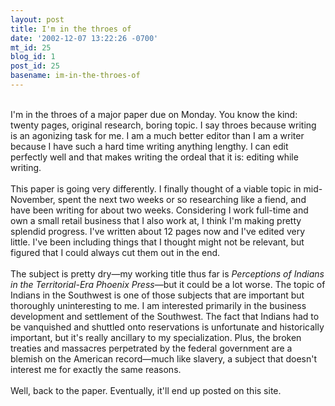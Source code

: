 ```yaml
---
layout: post
title: I'm in the throes of
date: '2002-12-07 13:22:26 -0700'
mt_id: 25
blog_id: 1
post_id: 25
basename: im-in-the-throes-of
---
```

<br />I'm in the throes of a major paper due on Monday. You know the kind: twenty pages, original research, boring topic. I say throes because writing is an agonizing task for me. I am a much better editor than I am a writer because I have such a hard time writing anything lengthy. I can edit perfectly well and that makes writing the ordeal that it is: editing while writing.<br /><br />This paper is going very differently. I finally thought of a viable topic in mid-November, spent the next two weeks or so researching like a fiend, and have been writing for about two weeks. Considering I work full-time and own a small retail business that I also work at, I think I'm making pretty splendid progress. I've written about 12 pages now and I've edited very little. I've been including things that I thought might not be relevant, but figured that I could always cut them out in the end.<br /><br />The subject is pretty dry&#x2014;my working title thus far is <em>Perceptions of Indians in the Territorial-Era Phoenix Press</em>&#x2014;but it could be a lot worse. The topic of Indians in the Southwest is one of those subjects that are important but thoroughly uninteresting to me. I am interested primarily in the business development and settlement of the Southwest. The fact that Indians had to be vanquished and shuttled onto reservations is unfortunate and historically important, but it's really ancillary to my specialization. Plus, the broken treaties and massacres perpetrated by the federal government are a blemish on the American record&#x2014;much like slavery, a subject that doesn't interest me for exactly the same reasons.<br /><br />Well, back to the paper. Eventually, it'll end up posted on this site.<br /><br /><br />
